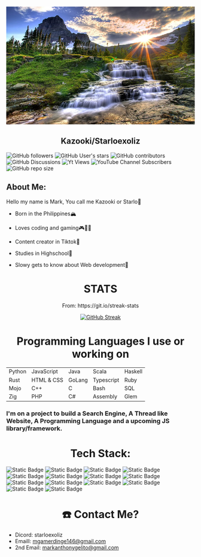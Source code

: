 <p align="center">
  <img src="formygithub.png" alt="image">
</p>

<div align="center">
  <h2>
    Kazooki/Starloexoliz
  </h2>
</div>


![GitHub followers](https://img.shields.io/github/followers/Kazooki123?style=for-the-badge&logo=github&color=green)
![GitHub User's stars](https://img.shields.io/github/stars/Kazooki123?style=for-the-badge&logo=github&color=green)
![GitHub contributors](https://img.shields.io/github/contributors/Kazooki123/starlosearch?style=for-the-badge&logo=github&label=Contributors&color=red)
![GitHub Discussions](https://img.shields.io/github/discussions/Kazooki123/starlosearch?style=for-the-badge&logo=github&label=Discussions&color=green)
![Yt Views](https://img.shields.io/youtube/channel/views/UCDZFWAeqwUGm9OU4LYq6qWg?style=for-the-badge)
![YouTube Channel Subscribers](https://img.shields.io/youtube/channel/subscribers/UCDZFWAeqwUGm9OU4LYq6qWg?style=for-the-badge)
![GitHub repo size](https://img.shields.io/github/repo-size/Kazooki123/starlosearch?style=for-the-badge&logo=github&label=Repo%20Size&color=purple)

## About Me:

Hello my name is Mark, You call me Kazooki or Starlo👋

* Born in the Philippines🏔️

* Loves coding and gaming🎮🧑‍💻

* Content creator in Tiktok🧠

* Studies in Highschool📖

* Slowy gets to know about Web development🔰

<div align="center">
  <h1>STATS</h1>
  <p>From: https://git.io/streak-stats</p>
</div>

<div align="center">
  <a href="https://git.io/streak-stats"><img src="https://streak-stats.demolab.com?user=Kazooki123&theme=highcontrast&date_format=%5BY.%5Dn.j&mode=weekly" alt="GitHub Streak" /></a>
</div>

<!-- ([![GitHub Streak](https://streak-stats.demolab.com?user=Kazooki123&theme=dark)](https://git.io/streak-stats))  -->

<div align="center">
  <h1>
    <b>Programming Languages I use or working on</b>
  </h1>
</div>

<div align="center">
  <table>
  <tr>
    <td>Python</td>
    <td>JavaScript</td>
    <td>Java</td>
    <td>Scala</td>
    <td>Haskell</td>
  </tr>
  <tr>
    <td>Rust</td>
    <td>HTML & CSS</td>
    <td>GoLang</td>
    <td>Typescript</td>
    <td>Ruby</td>
  </tr>
  <tr>
    <td>Mojo</td>
    <td>C++</td>
    <td>C</td>
    <td>Bash</td>
    <td>SQL</td>
  </tr>
  <tr>
    <td>Zig</td>
    <td>PHP</td>
    <td>C#</td>
    <td>Assembly</td>
    <td>Glem</td>
  </tr>
</table>
</div>

<h3>I'm on a project to build a Search Engine, A Thread like Website, A Programming Language and a upcoming JS library/framework.</h3>

<div align="center">
  <h1>
    <b>Tech Stack:</b>
  </h1>
</div>

![Static Badge](https://img.shields.io/badge/Svelte-black?style=for-the-badge&logo=svelte&logoColor=orange) ![Static Badge](https://img.shields.io/badge/React-black?style=for-the-badge&logo=react) ![Static Badge](https://img.shields.io/badge/NextJS-black?style=for-the-badge&logo=next.js) ![Static Badge](https://img.shields.io/badge/MongoDB-black?style=for-the-badge&logo=mongodb) ![Static Badge](https://img.shields.io/badge/Vercel-black?style=for-the-badge&logo=vercel) ![Static Badge](https://img.shields.io/badge/Firebase-black?style=for-the-badge&logo=firebase) ![Static Badge](https://img.shields.io/badge/ExpressJS-black?style=for-the-badge&logo=express&logoColor=white) ![Static Badge](https://img.shields.io/badge/NodeJS-black?style=for-the-badge&logo=node.js) ![Static Badge](https://img.shields.io/badge/TypeScript-black?style=for-the-badge&logo=typescript) ![Static Badge](https://img.shields.io/badge/SurrealDB-black?style=for-the-badge&logo=surrealdb&logoColor=purple) ![Static Badge](https://img.shields.io/badge/Jest-black?style=for-the-badge&logo=jest&logoColor=%23db362a) ![Static Badge](https://img.shields.io/badge/GoLang-black?style=for-the-badge&logo=go) ![Static Badge](https://img.shields.io/badge/WASM-black?style=for-the-badge&logo=webassembly) ![Static Badge](https://img.shields.io/badge/Sass-black?style=for-the-badge&logo=sass)

<div align="center">
  <h1>
    <b>☎️ Contact Me?</b>
  </h1>
</div>

* Dicord: starloexoliz
* Emaill: mgamerdinge146@gmail.com
* 2nd Email: markanthonygelito@gmail.com
